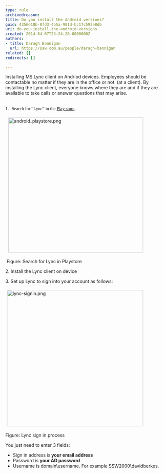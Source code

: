 ```yaml
---
type: rule
archivedreason: 
title: Do you install the Android versions?
guid: 4356e18b-8fd3-4b5a-981d-bc17c593e8db
uri: do-you-install-the-android-versions
created: 2014-04-07T23:24:20.0000000Z
authors:
- title: Daragh Bannigan
  url: https://ssw.com.au/people/daragh-bannigan
related: []
redirects: []

---
```



​Installing MS Lync client on Andriod devices. Employees should be contactable no matter if they are in the office or not&#160; (at a client). By installing the Lync client, everyone knows where they are and if they are available to take calls or answer questions that may arise.
<br><excerpt class='endintro'></excerpt><br>
<p>​<span><span><font face="Tahoma">1.</font><span style="font-style&#58;normal;font-variant&#58;normal;font-weight&#58;normal;font-size&#58;7pt;line-height&#58;normal;font-family&#58;'times new roman';">&#160;&#160;&#160; </span></span></span><font face="Tahoma">Search for “Lync” in the&#160;<a href="https&#58;//play.google.com/store">Play store</a> <img title="You are now leaving SSW" src="/_LAYOUTS/15/Images/SSW/external.gif" alt="" />.</font></p><p>&#160;<img alt="android_playstore.png" src="/ITAndNetworking/Rules-to-Better-Lync/SiteAssets/Pages/Do-you-install-the-android-versions/android_playstore.png" style="margin&#58;5px;width&#58;421px;" /></p><p>&#160;Figure&#58; Search for Lync in Playstore</p><p>2. Install the Lync client on device</p><p>3. Set up Lync to sign into your account as follows&#58;</p><p><img alt="lync-signin.png" src="/ITAndNetworking/Rules-to-Better-Lync/SiteAssets/Pages/Do-you-install-the-android-versions/lync-signin.png" style="margin&#58;5px;width&#58;425px;" />&#160;</p><p>Figure&#58; Lync&#160;sign in process</p><p>You just need to enter 3 fields&#58;</p><ul><li>Sign in address is<strong> your email address</strong></li><li>Password is <strong>your AD password</strong></li><li>Username is domain\username. For example SSW2000\davidberkes.</li></ul>


